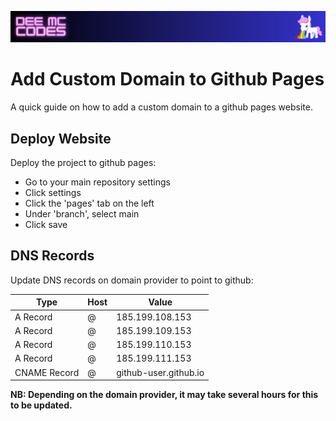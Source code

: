 ![Banner](assets/images/banner.png)

# Add Custom Domain to Github Pages

A quick guide on how to add a custom domain to a github pages website.


## Deploy Website

Deploy the project to github pages:

- Go to your main repository settings
- Click settings
- Click the 'pages' tab on the left
- Under 'branch', select main
- Click save

## DNS Records

Update DNS records on domain provider to point to github:

| Type         | Host | Value                 |
| --------     | ---  | --------              |
| A Record     | @    | 185.199.108.153       |
| A Record     | @    | 185.199.109.153       |
| A Record     | @    | 185.199.110.153       |
| A Record     | @    | 185.199.111.153       |
| CNAME Record | @    | github-user.github.io |

**NB: Depending on the domain provider, it may take several hours for this to be updated.**